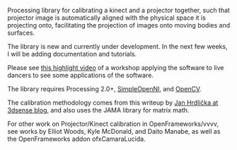Processing library for calibrating a kinect and a projector together, such that projector image is automatically aligned with the physical space it is projecting onto, facilitating the projection of images onto moving bodies and surfaces.

The library is new and currently under development. In the next few weeks, I will be adding documentation and tutorials.

Please see [this highlight video](https://vimeo.com/81914893) of a workshop applying the software to live dancers to see some applications of the software.

The library requires Processing 2.0+, [SimpleOpenNI](https://code.google.com/p/simple-openni/), and [OpenCV](https://github.com/atduskgreg/opencv-processing).

The calibration methodology comes from this writeup by [Jan Hrdlička at 3dsense blog](http://blog.3dsense.org/programming/kinect-projector-calibration-human-mapping-2/), and also uses the JAMA library for matrix math.

For other work on Projector/Kinect calibration in OpenFrameworks/vvvv, see works by Elliot Woods, Kyle McDonald, and Daito Manabe, as well as the OpenFrameworks addon ofxCamaraLucida.

